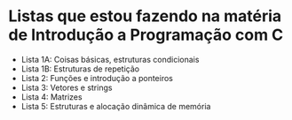 # Listas que estou fazendo na matéria de Introdução a Programação com C

- Lista 1A: Coisas básicas, estruturas condicionais
- Lista 1B: Estruturas de repetição
- Lista 2: Funções e introdução a ponteiros
- Lista 3: Vetores e strings
- Lista 4: Matrizes
- Lista 5: Estruturas e alocação dinâmica de memória
